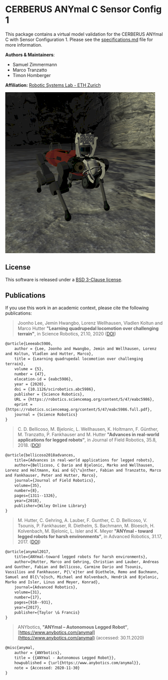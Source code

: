 # CERBERUS ANYmal C Sensor Config 1
This package contains a virtual model validation for the CERBERUS ANYmal C with Sensor Configuration 1. Please see the [specifications.md](specifications.md) file for more information.

**Authors & Maintainers**:

*  Samuel Zimmermann
*  Marco Tranzatto
*  Timon Homberger

**Affiliation:** [Robotic Systems Lab - ETH Zurich](https://rsl.ethz.ch/the-lab.html)

[![CERBERUS ANYmal](doc/anymal_c.png)](doc/anymal_c.png)

## License
This software is released under a [BSD 3-Clause license](LICENSE).

## Publications
If you use this work in an academic context, please cite the following publications:

> Joonho Lee,  Jemin Hwangbo,  Lorenz Wellhausen,  Vladlen Koltun and Marco Hutter
> **"Learning quadrupedal locomotion over challenging terrain"**,
> in Science Robotics, 21.10, 2020 ([DOI](https://robotics.sciencemag.org/content/5/47/eabc5986))

    @article{Leeeabc5986,
  	    author = {Lee, Joonho and Hwangbo, Jemin and Wellhausen, Lorenz and Koltun, Vladlen and Hutter, Marco},
      	title = {Learning quadrupedal locomotion over challenging terrain},
      	volume = {5},
      	number = {47},
      	elocation-id = {eabc5986},
      	year = {2020},
      	doi = {10.1126/scirobotics.abc5986},
      	publisher = {Science Robotics},
      	URL = {https://robotics.sciencemag.org/content/5/47/eabc5986},
      	eprint = {https://robotics.sciencemag.org/content/5/47/eabc5986.full.pdf},
      	journal = {Science Robotics}
    }

> C. D. Bellicoso,  M. Bjelonic,  L. Wellhausen,  K. Holtmann,  F. Günther,  M. Tranzatto,  P. Fankhauser and  M. Hutter
> **"Advances in real‐world applications for legged robots“**,
> in Journal of Field Robotics, 35.8, 2018. ([DOI](https://doi.org/10.1002/rob.21839))

    @article{bellicoso2018advances,
        title={Advances in real-world applications for legged robots},
        author={Bellicoso, C Dario and Bjelonic, Marko and Wellhausen, Lorenz and Holtmann, Kai and G{\"u}nther, Fabian and Tranzatto, Marco and Fankhauser, Peter and Hutter, Marco},
        journal={Journal of Field Robotics},
        volume={35},
        number={8},
        pages={1311--1326},
        year={2018},
        publisher={Wiley Online Library}
    }

> M. Hutter, C. Gehring, A. Lauber, F. Gunther, C. D. Bellicoso, V. Tsounis, P. Fankhauser, R. Diethelm, S. Bachmann, M. Bloesch, H. Kolvenbach, M. Bjelonic, L. Isler and K. Meyer
> **"ANYmal - toward legged robots for harsh environments“**,
> in Advanced Robotics, 31.17, 2017. ([DOI](https://doi.org/10.1080/01691864.2017.1378591))

    @article{anymal2017,
        title={ANYmal-toward legged robots for harsh environments},
        author={Hutter, Marco and Gehring, Christian and Lauber, Andreas and Gunther, Fabian and Bellicoso, Carmine Dario and Tsounis, Vassilios and Fankhauser, P{\'e}ter and Diethelm, Remo and Bachmann, Samuel and Bl{\"o}sch, Michael and Kolvenbach, Hendrik and Bjelonic, Marko and Isler, Linus and Meyer, Konrad},
        journal={Advanced Robotics},
        volume={31},
        number={17},
        pages={918--931},
        year={2017},
        publisher={Taylor \& Francis}
    }

> ANYbotics,
> **"ANYmal – Autonomous Legged Robot“**,
> [https://www.anybotics.com/anymal](https://www.anybotics.com/anymal) (accessed: 30.11.2020)

    @misc{anymal,
        author = {ANYbotics},
        title = {{ANYmal - Autonomous Legged Robot}},
        howpublished = {\url{https://www.anybotics.com/anymal}},
        note = {Accessed: 2020-11-30}
    }
